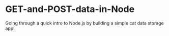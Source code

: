 # GET-and-POST-data-in-Node
Going through a quick intro to Node.js by building a simple cat data storage app! 
